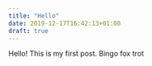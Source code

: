 ```yaml
---
title: "Hello"
date: 2019-12-17T16:42:13+01:00
draft: true
---
```

Hello! This is my first post. Bingo fox trot